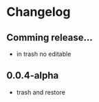 # Changelog


## Comming release...

- in trash no editable  



## 0.0.4-alpha

- trash and restore
